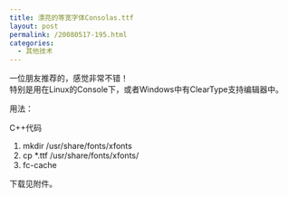```yaml
---
title: 漂亮的等宽字体Consolas.ttf
layout: post
permalink: /20080517-195.html
categories:
  - 其他技术
---
```

一位朋友推荐的，感觉非常不错！  
特别是用在Linux的Console下，或者Windows中有ClearType支持编辑器中。

用法：

<div class="codeText">
  <div class="codeHead">
    C++代码
  </div>
  
  <ol start="1" class="dp-cpp">
    <li class="alt">
      <span><span>mkdir&nbsp;/usr/share/fonts/xfonts&nbsp;&nbsp;</span></span>
    </li>
    <li class="">
      <span>cp&nbsp;*.ttf&nbsp;/usr/share/fonts/xfonts/&nbsp;&nbsp;</span>
    </li>
    <li class="alt">
      <span>fc-cache&nbsp;&nbsp;</span>
    </li>
  </ol>
</div>

下载见附件。